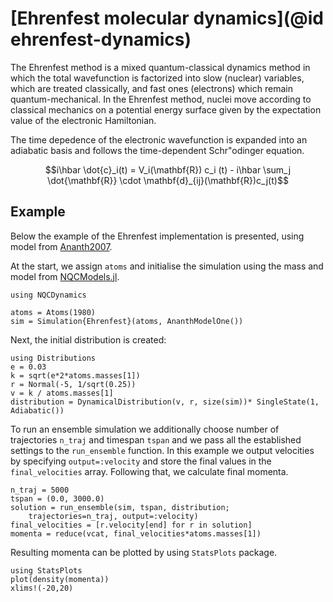 # [Ehrenfest molecular dynamics](@id ehrenfest-dynamics)

The Ehrenfest method is a mixed quantum-classical dynamics method in which the total wavefunction is factorized into slow (nuclear) variables, which are treated classically, and fast ones (electrons) which remain quantum-mechanical. In the Ehrenfest method, nuclei move according to classical mechanics on a potential energy surface given by the expectation value of the electronic Hamiltonian. 

The time depedence of the electronic wavefunction is expanded into an adiabatic basis and follows the time-dependent Schr\"odinger equation.
```math
i\hbar \dot{c}_i(t) = V_i(\mathbf{R}) c_i (t)
- i\hbar \sum_j \dot{\mathbf{R}} \cdot \mathbf{d}_{ij}(\mathbf{R})c_j(t)
```

## Example
Below the example of the Ehrenfest implementation is presented, using model from [Ananth2007](@cite).

At the start, we assign `atoms` and initialise the simulation using the mass and model from [NQCModels.jl](@ref).
```@example ehrenfest
using NQCDynamics

atoms = Atoms(1980)
sim = Simulation{Ehrenfest}(atoms, AnanthModelOne())
```

Next, the initial distribution is created:
```@example ehrenfest
using Distributions
e = 0.03
k = sqrt(e*2*atoms.masses[1])
r = Normal(-5, 1/sqrt(0.25))
v = k / atoms.masses[1]
distribution = DynamicalDistribution(v, r, size(sim))* SingleState(1, Adiabatic())
```

To run an ensemble simulation we additionally choose number of trajectories `n_traj` and timespan `tspan` and we pass all the established settings to the `run_ensemble` function. In this example we output velocities by specifying `output=:velocity` and store the final values in the `final_velocities` array. Following that, we calculate final momenta.
```@example ehrenfest
n_traj = 5000
tspan = (0.0, 3000.0)
solution = run_ensemble(sim, tspan, distribution; 
    trajectories=n_traj, output=:velocity)
final_velocities = [r.velocity[end] for r in solution]
momenta = reduce(vcat, final_velocities*atoms.masses[1])
```

Resulting momenta can be plotted by using `StatsPlots` package.
```@example ehrenfest
using StatsPlots
plot(density(momenta))
xlims!(-20,20)
```

